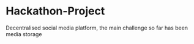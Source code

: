 # Hackathon-Project
Decentralised social media platform, the main challenge so far has been media storage
